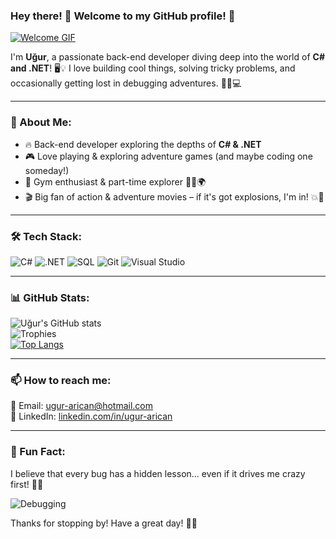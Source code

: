 ### Hey there! 👋 Welcome to my GitHub profile! 🚀

[![Welcome GIF](https://media.giphy.com/media/hvRJCLFzcasrR4ia7z/giphy.gif)](https://media.giphy.com/media/3o7abKhOpu0NwenH3O/giphy.gif)

I'm **Uğur**, a passionate back-end developer diving deep into the world of **C# and .NET**! 🖥️💡 I love building cool things, solving tricky problems, and occasionally getting lost in debugging adventures. 🕵️‍♂️💻

---

### 🚀 About Me:
- 🔥 Back-end developer exploring the depths of **C# & .NET**
- 🎮 Love playing & exploring adventure games (and maybe coding one someday!)
- 💪 Gym enthusiast & part-time explorer 🏋️‍♂️🌍
- 🎬 Big fan of action & adventure movies – if it's got explosions, I'm in! 💥🎥

---

### 🛠️ Tech Stack:
![C#](https://img.shields.io/badge/-C%23-239120?style=flat-square&logo=c-sharp&logoColor=white)
![.NET](https://img.shields.io/badge/-.NET-512BD4?style=flat-square&logo=.net&logoColor=white)
![SQL](https://img.shields.io/badge/-SQL-4479A1?style=flat-square&logo=postgresql&logoColor=white)
![Git](https://img.shields.io/badge/-Git-F05032?style=flat-square&logo=git&logoColor=white)
![Visual Studio](https://img.shields.io/badge/-Visual%20Studio-5C2D91?style=flat-square&logo=visual-studio&logoColor=white)

---

### 📊 GitHub Stats:  
![Uğur's GitHub stats](https://github-readme-stats.vercel.app/api?username=ugurarican&show_icons=true&theme=radical)  
![Trophies](https://github-profile-trophy.vercel.app/?username=ugurarican&theme=radical)  
[![Top Langs](https://github-readme-stats.vercel.app/api/top-langs/?username=ugurarican&layout=compact&theme=radical)](https://github.com/anuraghazra/github-readme-stats)


---

### 📫 How to reach me:
📩 Email: [ugur-arican@hotmail.com](mailto:ugur-arican@hotmail.com)  
🔗 LinkedIn: [linkedin.com/in/ugur-arican](https://linkedin.com/in/ugur-arican)  

---

### 🎉 Fun Fact:
I believe that every bug has a hidden lesson... even if it drives me crazy first! 🤯🐛

![Debugging](https://media.giphy.com/media/13FrpeVH09Zrb2/giphy.gif)

Thanks for stopping by! Have a great day! 🚀😎
